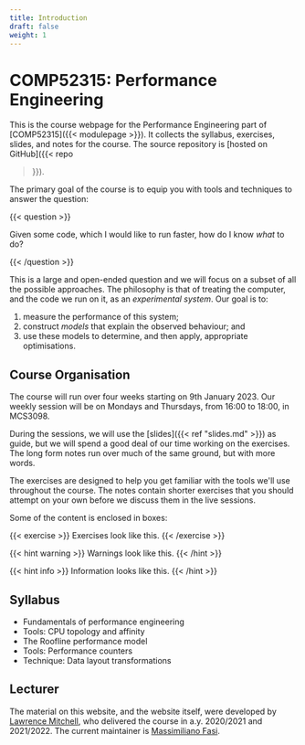 ```yaml
---
title: Introduction
draft: false
weight: 1
---
```


# COMP52315: Performance Engineering

This is the course webpage for the Performance Engineering part of
[COMP52315]({{< modulepage >}}). It collects the syllabus, exercises, slides,
and notes for the course. The source repository is [hosted on GitHub]({{< repo
>}}).

The primary goal of the course is to equip you with tools and
techniques to answer the question:

{{< question >}}

Given some code, which I would like to run faster, how do I know
_what_ to do?

{{< /question >}}

This is a large and open-ended question and we will focus on a subset
of all the possible approaches. The philosophy is that of treating the
computer, and the code we run on it, as an _experimental system_. Our
goal is to:

1. measure the performance of this system;
2. construct _models_ that explain the observed behaviour; and
3. use these models to determine, and then apply, appropriate
   optimisations.

## Course Organisation

The course will run over four weeks starting on 9th January 2023. Our weekly
session will be on Mondays and Thursdays, from 16:00 to 18:00, in MCS3098.

During the sessions, we will use the [slides]({{< ref "slides.md" >}}) as guide,
but we will spend a good deal of our time working on the exercises. The long
form notes run over much of the same ground, but with more words.

The exercises are designed to help you get familiar with the tools we'll use
throughout the course. The notes contain shorter exercises that you should
attempt on your own before we discuss them in the live sessions.

Some of the content is enclosed in boxes:

{{< exercise >}}
Exercises look like this.
{{< /exercise >}}

{{< hint warning >}}
Warnings look like this.
{{< /hint >}}

{{< hint info >}}
Information looks like this.
{{< /hint >}}

## Syllabus

- Fundamentals of performance engineering
- Tools: CPU topology and affinity
- The Roofline performance model
- Tools: Performance counters
- Technique: Data layout transformations

## Lecturer

The material on this website, and the website itself, were developed by
[Lawrence Mitchell](mailto:lawrence@wence.uk), who delivered the
course in a.y. 2020/2021 and 2021/2022. The current maintainer is [Massimiliano
Fasi](mailto:massimiliano.fasi@durham.ac.uk).
